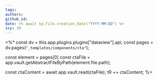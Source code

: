 ```yaml
---
tags:
authors:
github_id:
date: <% await tp.file.creation_date("YYYY-MM-DD") %>
icy: 10
---
```


<%\*
const dv = this.app.plugins.plugins["dataview"].api;
const pages = dv.pages(`"_templates/components/cta"`);

const element = pages[0]
const ctaFile = app.vault.getAbstractFileByPath(element.file.path);

const ctaContent = await app.vault.read(ctaFile);
tR += ctaContent;
%>
